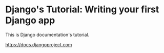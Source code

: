 # Django's Tutorial: Writing your first Django app

This is Django documentation's tutorial.

https://docs.djangoproject.com
